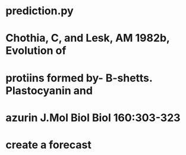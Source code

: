 # prediction.py
# Chothia, C, and Lesk, AM 1982b, Evolution of


# protiins formed by- B-shetts. Plastocyanin and

# azurin J.Mol Biol Biol 160:303-323
# create a forecast



